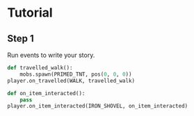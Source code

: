 # Tutorial

## Step 1
Run events to write your story. 

```python
def travelled_walk():
    mobs.spawn(PRIMED_TNT, pos(0, 0, 0))
player.on_travelled(WALK, travelled_walk)

def on_item_interacted():
    pass
player.on_item_interacted(IRON_SHOVEL, on_item_interacted)
```
